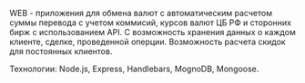 WEB - приложения для обмена валют с автоматическим расчетом суммы перевода с учетом коммисий, курсов валют ЦБ РФ и сторонних бирж с использованием API. С возможность хранения данных о каждом клиенте, сделке, проведенной оперции. Возможность расчета скидок для постоянных клиентов.

Технологии: Node.js, Express, Handlebars, MognoDB, Mongoose.
